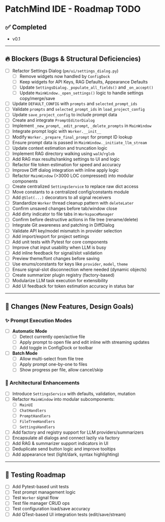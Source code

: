 # PatchMind IDE - Roadmap TODO

## ✅ Completed

- v0.1

---

## 🔥 Blockers (Bugs & Structural Deficiencies)

- [ ] Refactor Settings Dialog (`pm/ui/settings_dialog.py`)
  - [ ] Remove widgets now handled by `ConfigDock`
  - [ ] Keep widgets for API Keys, RAG Defaults, Appearance Defaults
  - [ ] Update `SettingsDialog._populate_all_fields()` and `_on_accept()`
  - [ ] Update `MainWindow._open_settings()` logic to handle settings copy/merge/save
- [ ] Update `DEFAULT_CONFIG` with `prompts` and `selected_prompt_ids`
- [ ] Validate `prompts` and `selected_prompt_ids` in `load_project_config`
- [ ] Update `save_project_config` to include prompt data
- [ ] Create and integrate `PromptEditorDialog`
- [ ] Implement `_new_prompt`, `_edit_prompt`, `_delete_prompts` in `MainWindow`
- [ ] Integrate prompt logic with `Worker.__init__`
- [ ] Modify `Worker._prepare_final_prompt` for prompt ID lookup
- [ ] Ensure prompt data is passed in `MainWindow._initiate_llm_stream`
- [ ] Update context estimation and truncation logic
- [ ] Implement RAG directory walking using `walk`/`rglob`
- [ ] Add RAG max results/ranking settings to UI and logic
- [ ] Refactor file token estimation for speed and accuracy
- [ ] Improve Diff dialog integration with inline apply logic
- [ ] Refactor `MainWindow` (>3000 LOC compressed) into modular components
- [ ] Create centralized `SettingsService` to replace raw dict access
- [ ] Move constants to a centralized config/constants module
- [ ] Add `@Slot(...)` decorators to all signal receivers
- [ ] Standardize `Worker` thread cleanup pattern with `deleteLater`
- [ ] Confirm unsaved changes before tab/window close
- [ ] Add dirty indicator to file tabs in `WorkspaceManager`
- [ ] Confirm before destructive actions in file tree (rename/delete)
- [ ] Integrate Git awareness and patching in DiffDialog
- [ ] Validate API key/model mismatch in provider selection
- [ ] Add import/export for project settings
- [ ] Add unit tests with Pytest for core components
- [ ] Improve chat input usability when LLM is busy
- [ ] Add inline feedback for signal/slot validation
- [ ] Preview theme/font changes before saving
- [ ] Use enums/constants for keys like `provider`, `model`, `theme`
- [ ] Ensure signal-slot disconnection where needed (dynamic objects)
- [ ] Create summarizer plugin registry (factory-based)
- [ ] Modularize LLM task execution for extensibility
- [ ] Add UI feedback for token estimation accuracy in status bar

---

## 🔁 Changes (New Features, Design Goals)

### ✨ Prompt Execution Modes

- [ ] **Automatic Mode**
  - [ ] Detect currently open/active file
  - [ ] Apply prompt to open file and edit inline with streaming updates
  - [ ] Add toggle in ConfigDock or toolbar

- [ ] **Batch Mode**
  - [ ] Allow multi-select from file tree
  - [ ] Apply prompt one-by-one to files
  - [ ] Show progress per file, allow cancel/skip

### 🧠 Architectural Enhancements

- [ ] Introduce `SettingsService` with defaults, validation, mutation
- [ ] Refactor `MainWindow` into modular subcomponents:
  - [ ] `MainUI`
  - [ ] `ChatHandlers`
  - [ ] `PromptHandlers`
  - [ ] `FileTreeHandlers`
  - [ ] `SettingsHandlers`
- [ ] Add factory and registry support for LLM providers/summarizers
- [ ] Encapsulate all dialogs and connect lazily via factory
- [ ] Add RAG & summarizer support indicators in UI
- [ ] Deduplicate send button logic and improve tooltips
- [ ] Add appearance test (light/dark, syntax highlighting)

---

## 🧪 Testing Roadmap

- [ ] Add Pytest-based unit tests
- [ ] Test prompt management logic
- [ ] Test `Worker` signal flow
- [ ] Test file manager CRUD ops
- [ ] Test configuration load/save accuracy
- [ ] Add QTest-based UI integration tests (edit/save/stream)
